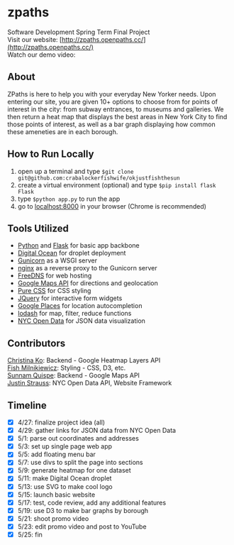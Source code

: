 zpaths
=========
Software Development Spring Term Final Project  
Visit our website:  [http://zpaths.openpaths.cc/](http://zpaths.openpaths.cc/)  
Watch our demo video:  

## About

ZPaths is here to help you with your everyday New Yorker needs. Upon entering our site, you are given 10+ options to choose from for points of interest in the city: from subway entrances, to museums and galleries. We then return a heat map that displays the best areas in New York City to find those points of interest, as well as a bar graph displaying how common these ameneties are in each borough.  

## How to Run Locally

1. open up a terminal and type `$git clone git@github.com:crabalockerfishwife/okjustfishthesun`
2. create a virtual environment (optional) and type `$pip install flask Flask`
3. type `$python app.py` to run the app
4. go to [localhost:8000](localhost:5000) in your browser (Chrome is recommended)

## Tools Utilized

- [Python](https://www.python.org/) and [Flask](http://flask.pocoo.org/) for basic app backbone  
- [Digital Ocean](https://www.digitalocean.com/) for droplet deployment  
- [Gunicorn](http://gunicorn.org/) as a WSGI server  
- [nginx](http://nginx.org/) as a reverse proxy to the Gunicorn server  
- [FreeDNS](http://freedns.afraid.org/) for web hosting  
- [Google Maps API](https://developers.google.com/maps/) for directions and geolocation  
- [Pure CSS](http://purecss.io/) for CSS styling  
- [JQuery](http://jquery.com/) for interactive form widgets  
- [Google Places](https://developers.google.com/maps/documentation/javascript/examples/places-autocomplete) for location autocompletion  
- [lodash](https://lodash.com/) for map, filter, reduce functions  
- [NYC Open Data](https://nycopendata.socrata.com/) for JSON data visualization  

## Contributors
[Christina Ko](https://github.com/ChristinaKo): Backend - Google Heatmap Layers API  
[Fish Milnikiewicz](https://github.com/crabalockerfishwife): Styling - CSS, D3, etc.  
[Sunnam Quispe](https://github.com/konceq): Backend - Google Maps API  
[Justin Strauss](https://github.com/justinstrauss): NYC Open Data API, Website Framework

## Timeline
- [X] 4/27: finalize project idea (all)
- [X] 4/29: gather links for JSON data from NYC Open Data
- [X] 5/1: parse out coordinates and addresses
- [X] 5/3: set up single page web app
- [X] 5/5: add floating menu bar
- [X] 5/7: use divs to split the page into sections
- [X] 5/9: generate heatmap for one dataset
- [X] 5/11: make Digital Ocean droplet
- [X] 5/13: use SVG to make cool logo
- [X] 5/15: launch basic website
- [X] 5/17: test, code review, add any additional features
- [X] 5/19: use D3 to make bar graphs by borough
- [X] 5/21: shoot promo video
- [X] 5/23: edit promo video and post to YouTube
- [X] 5/25: fin
